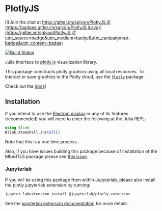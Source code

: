 # PlotlyJS

[![Join the chat at https://gitter.im/sglyon/PlotlyJS.jl](https://badges.gitter.im/sglyon/PlotlyJS.jl.svg)](https://gitter.im/sglyon/PlotlyJS.jl?utm_source=badge&utm_medium=badge&utm_campaign=pr-badge&utm_content=badge)

[![Build Status](https://travis-ci.org/sglyon/PlotlyJS.jl.svg?branch=master)](https://travis-ci.org/sglyon/PlotlyJS.jl)

Julia interface to [plotly.js][_plotlyjs] visualization library.

This package constructs plotly graphics using all local resources. To interact or save graphics to the Plotly cloud, use the  [`Plotly`](https://github.com/plotly/Plotly.jl) package.

Check out the [docs](http://juliaplots.github.io/PlotlyJS.jl/)!



[_plotlyjs]: https://plot.ly/javascript

## Installation

If you intend to use the [Electron display](http://juliaplots.github.io/PlotlyJS.jl/syncplots/#electronplot) or any of its features (recommended) you will need to enter the following at the Julia REPL:

```julia
using Blink
Blink.AtomShell.install()
```

Note that this is a one time process.

Also, if you have issues building this package because of installation of the MbedTLS  package please see [this issue](https://github.com/sglyon/PlotlyJS.jl/issues/83).

### Jupyterlab

If you will be using this package from within Jupyterlab, please also install the plotly jupyterlab extension by running:


```sh
jupyter labextension install @jupyterlab/plotly-extension
```

See the [jupyterlab extension documentation](https://jupyterlab.readthedocs.io/en/stable/user/extensions.html) for more details.


